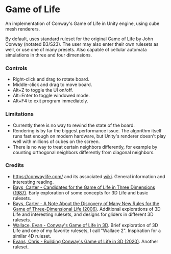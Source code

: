 # Game of Life
An implementation of Conway's Game of Life in Unity engine, using cube mesh renderers.

By default, uses standard ruleset for the original Game of Life by John Conway (notated B3/S23). The user may also enter their own rulesets as well, or use one of many presets. Also capable of cellular automata simulations in three and four dimensions.

### Controls
* Right-click and drag to rotate board.
* Middle-click and drag to move board.
* Alt+Z to toggle the UI on/off.
* Alt+Enter to toggle windowed mode.
* Alt+F4 to exit program immediately.

### Limitations
* Currently there is no way to rewind the state of the board.
* Rendering is by far the biggest performance issue. The algorithm itself runs fast enough on modern hardware, but Unity's renderer doesn't play well with millions of cubes on the screen.
* There is no way to treat certain neighbors differently, for example by counting orthogonal neighbors differently from diagonal neighbors.

### Credits
* https://conwaylife.com/ and its associated [wiki](https://conwaylife.com/wiki/). General information and interesting reading.
* [Bays, Carter - Candidates for the Game of Life in Three Dimensions (1987)](https://content.wolfram.com/sites/13/2018/02/01-3-1.pdf). Early exploration of some concepts for 3D Life and basic rulesets.
* [Bays, Carter - A Note About the Discovery of Many New Rules for the Game of Three-Dimensional Life (2006)](https://content.wolfram.com/sites/13/2023/02/16-4-7.pdf). Additional explorations of 3D Life and interesting rulesets, and designs for gliders in different 3D rulesets.
* [Wallace, Evan - Conway's Game of Life in 3D](https://cs.brown.edu/courses/cs195v/projects/life/edwallac/index.html). Brief exploration of 3D Life and one of my favorite rulesets, I call "Wallace 2". Inspiration for a similar 4D ruleset.
* [Evans, Chris - Building Conway's Game of Life in 3D (2020)](https://chrisevans9629.github.io/blog/2020/07/27/game-of-life). Another ruleset.
